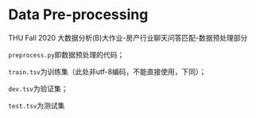# Data Pre-processing
THU Fall 2020 大数据分析(B)大作业-房产行业聊天问答匹配-数据预处理部分

`preprocess.py`即数据预处理的代码；

`train.tsv`为训练集（此处非utf-8编码，不能直接使用，下同）；

`dev.tsv`为验证集；

`test.tsv`为测试集

